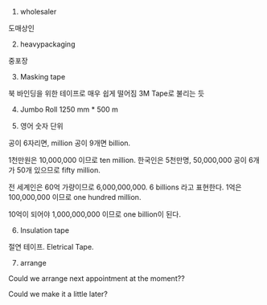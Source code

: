 

1. wholesaler

도매상인

2. heavypackaging

중포장

3. Masking tape

북 바인딩을 위한 테이프로 매우 쉽게 떨어짐
3M Tape로 불리는 듯

4. Jumbo Roll 
1250 mm * 500 m

5. 영어 숫자 단위

공이 6자리면, million
공이 9개면 billion.

1천만원은 10,000,000 이므로 ten million.
한국인은 5천만명, 50,000,000 공이 6개가 50개 있으므로 fifty million.

전 세계인은 60억 가량이므로 6,000,000,000. 6 billions 라고 표현한다.
1억은 100,000,000 이므로 one hundred million.

10억이 되어야 1,000,000,000 이므로 one billion이 된다.

6. Insulation tape

절연 테이프. Eletrical Tape.

7. arrange

Could we arrange next appointment at the moment??

Could we make it a little later?


